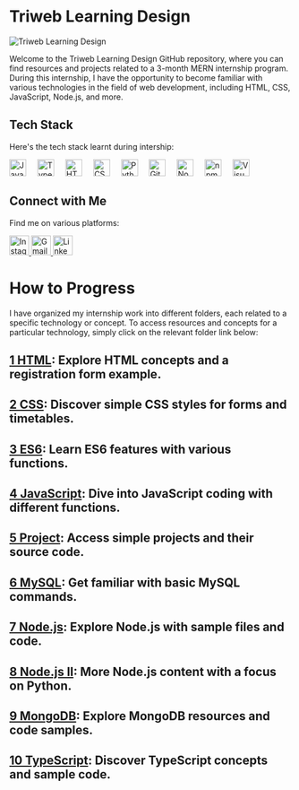 # Triweb Learning Design

![Triweb Learning Design](https://cdn.discordapp.com/attachments/874647785960521748/1156100142546554921/image.png?ex=6513bda9&is=65126c29&hm=db9e8feaea0f8eb415e03e6d282af16290eb39f8be3273bc8b298b033e6c925f&)

Welcome to the Triweb Learning Design GitHub repository, where you can find resources and projects related to a 3-month MERN internship program. During this internship, I have the opportunity to become familiar with various technologies in the field of web development, including HTML, CSS, JavaScript, Node.js, and more.

## Tech Stack

Here's the tech stack learnt during intership:

<div align="left">
  <img src="https://cdn.jsdelivr.net/gh/devicons/devicon/icons/javascript/javascript-original.svg" height="30" alt="JavaScript" />
  <img width="12" />
  <img src="https://cdn.jsdelivr.net/gh/devicons/devicon/icons/typescript/typescript-original.svg" height="30" alt="TypeScript" />
  <img width="12" />
  <img src="https://cdn.jsdelivr.net/gh/devicons/devicon/icons/html5/html5-original.svg" height="30" alt="HTML5" />
  <img width="12" />
  <img src="https://cdn.jsdelivr.net/gh/devicons/devicon/icons/css3/css3-original.svg" height="30" alt="CSS3" />
  <img width="12" />
  <img src="https://cdn.jsdelivr.net/gh/devicons/devicon/icons/python/python-original.svg" height="30" alt="Python" />
  <img width="12" />
  <img src="https://cdn.jsdelivr.net/gh/devicons/devicon/icons/git/git-original.svg" height="30" alt="Git" />
  <img width="12" />
  <img src="https://cdn.jsdelivr.net/gh/devicons/devicon/icons/nodejs/nodejs-original.svg" height="30" alt="Node.js" />
  <img width="12" />
  <img src="https://cdn.jsdelivr.net/gh/devicons/devicon/icons/npm/npm-original-wordmark.svg" height="30" alt="npm" />
  <img width="12" />
  <img src="https://cdn.jsdelivr.net/gh/devicons/devicon/icons/vscode/vscode-original.svg" height="30" alt="Visual Studio Code" />
</div>

## Connect with Me

Find me on various platforms:

<div align="left">

  <a href="https://www.instagram.com/">
    <img src="https://img.shields.io/static/v1?message=Instagram&logo=instagram&label=&color=E4405F&logoColor=white&labelColor=&style=for-the-badge" height="35" alt="Instagram" />
  </a>

  <a href="https://mail.google.com/mail/u/0/#inbox">
    <img src="https://img.shields.io/static/v1?message=Gmail&logo=gmail&label=&color=D14836&logoColor=white&labelColor=&style=for-the-badge" height="35" alt="Gmail" />
  </a>
  <a href="https://www.linkedin.com/in/bhuwan-pandit-7b7379227/">
    <img src="https://img.shields.io/static/v1?message=LinkedIn&logo=linkedin&label=&color=0077B5&logoColor=white&labelColor=&style=for-the-badge" height="35" alt="LinkedIn" />
  </a>
</div>

# How to Progress

I have organized my internship work into different folders, each related to a specific technology or concept. To access resources and concepts for a particular technology, simply click on the relevant folder link below:

## [1 HTML](/HTML/README.md): Explore HTML concepts and a registration form example.
## [2 CSS](/CSS/README.md): Discover simple CSS styles for forms and timetables.
## [3 ES6](/ES6/README.md): Learn ES6 features with various functions.
## [4 JavaScript](/JavaScript/README.md): Dive into JavaScript coding with different functions.
## [5 Project](/Projects/README.md): Access simple projects and their source code.
## [6 MySQL](/MYSQL/README.md): Get familiar with basic MySQL commands.
## [7 Node.js](/Nodejs/README.md): Explore Node.js with sample files and code.
## [8 Node.js II](/NodejsII/README.md): More Node.js content with a focus on Python.
## [9 MongoDB](/MongoDB/README.md): Explore MongoDB resources and code samples.
## [10 TypeScript](/TypeScript/README.md): Discover TypeScript concepts and sample code.




